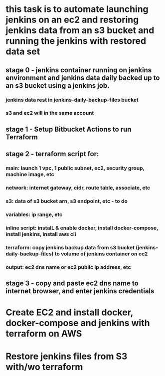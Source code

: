 # this task is to automate launching jenkins on an ec2 and restoring jenkins data from an s3 bucket and running the jenkins with restored data set

## stage 0 - jenkins container running on jenkins environment and jenkins data daily backed up to an s3 bucket using a jenkins job.
### jenkins data rest in jenkins-daily-backup-files bucket
### s3 and ec2 will in the same account

## stage 1 - Setup Bitbucket Actions to run Terraform

## stage 2 - terraform script for:
### main: launch 1 vpc, 1 public subnet, ec2, security group, machine image, etc
### network: internet gateway, cidr, route table, associate, etc
### s3: data of s3 bucket arn, s3 endpoint, etc - to do
### variables: ip range, etc
### inline script: instalL & enable docker, install docker-compose, install jenkins, install aws cli
### terraform: copy jenkins backup data from s3 bucket (jenkins-daily-backup-files) to volume of jenkins container on ec2
### output: ec2 dns name or ec2 public ip address, etc

## stage 3 - copy and paste ec2 dns name to internet browser, and enter jenkins credentials

# Create EC2 and install docker, docker-compose and jenkins with terraform on AWS

# Restore jenkins files from S3 with/wo terraform